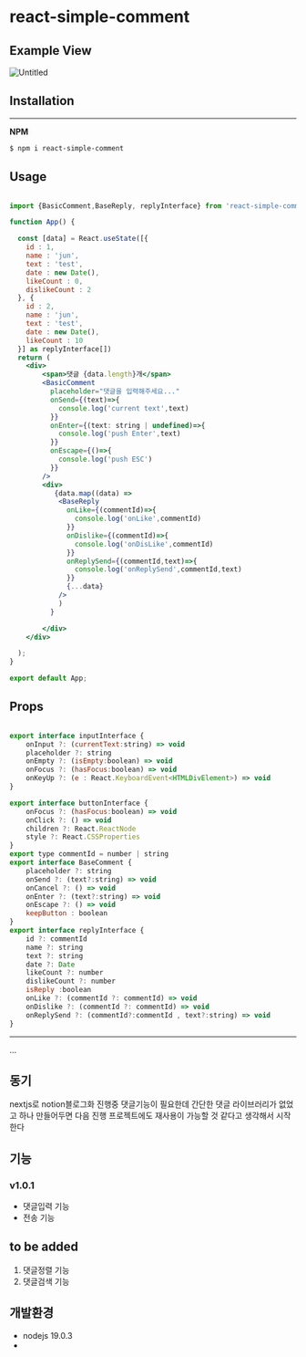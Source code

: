 # react-simple-comment

## Example View

![Untitled](https://file.notion.so/f/s/1e37348e-9b90-4712-aea8-806923764fec/Untitled.png?id=37625d3e-9974-4c35-9341-28034b071459&table=block&spaceId=45e5d7de-c052-4677-be01-f6ae18382d8a&expirationTimestamp=1681459310252&signature=-8Rs7QgQ7w_HmeVuswbJOsuS8jrZfoYA4CSE38Mmk8I&downloadName=Untitled.png)

## ****Installation****

---

**NPM**

```bash
$ npm i react-simple-comment
```

## Usage

```jsx

import {BasicComment,BaseReply, replyInterface} from 'react-simple-comment'

function App() {

  const [data] = React.useState([{
    id : 1,
    name : 'jun',
    text : 'test',
    date : new Date(),
    likeCount : 0,
    dislikeCount : 2
  }, {
    id : 2,
    name : 'jun',
    text : 'test',
    date : new Date(),
    likeCount : 10 
  }] as replyInterface[])
  return (
    <div>
        <span>댓글 {data.length}개</span>
        <BasicComment 
          placeholder="댓글을 입력해주세요..."
          onSend={(text)=>{
            console.log('current text',text)
          }}
          onEnter={(text: string | undefined)=>{
            console.log('push Enter',text)
          }}
          onEscape={()=>{
            console.log('push ESC')
          }}
        />
        <div>
           {data.map((data) => 
            <BaseReply  
              onLike={(commentId)=>{
                console.log('onLike',commentId)
              }}
              onDislike={(commentId)=>{
                console.log('onDisLike',commentId)
              }}
              onReplySend={(commentId,text)=>{
                console.log('onReplySend',commentId,text)
              }}
              {...data}
            />
            )
          }

        </div>
    </div>

  );
}

export default App;
```

## Props
```js

export interface inputInterface {
    onInput ?: (currentText:string) => void
    placeholder ?: string
    onEmpty ?: (isEmpty:boolean) => void
    onFocus ?: (hasFocus:boolean) => void
    onKeyUp ?: (e : React.KeyboardEvent<HTMLDivElement>) => void
}

export interface buttonInterface {
    onFocus ?: (hasFocus:boolean) => void
    onClick ?: () => void
    children ?: React.ReactNode
    style ?: React.CSSProperties
}
export type commentId = number | string
export interface BaseComment {
	placeholder ?: string
	onSend ?: (text?:string) => void
	onCancel ?: () => void
    onEnter ?: (text?:string) => void
    onEscape ?: () => void
	keepButton : boolean
}
export interface replyInterface {
    id ?: commentId
    name ?: string
    text ?: string
    date ?: Date
    likeCount ?: number
    dislikeCount ?: number
    isReply :boolean
    onLike ?: (commentId ?: commentId) => void
    onDislike ?: (commentId ?: commentId) => void
    onReplySend ?: (commentId?:commentId , text?:string) => void
}

```
---

…

## 동기

nextjs로 notion블로그화 진행중 댓글기능이 필요한데 간단한 댓글 라이브러리가 없었고 하나 만들어두면 다음 진행 프로젝트에도 재사용이 가능할 것 같다고 생각해서 시작한다

## 기능

### v1.0.1

- 댓글입력 기능
- 전송 기능

## **to be added**

1. 댓글정렬 기능
2. 댓글검색 기능

## 개발환경

- nodejs 19.0.3
-